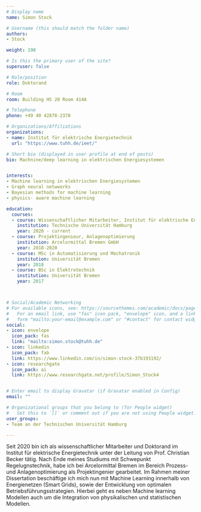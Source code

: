 ```yaml
---
# Display name
name: Simon Stock 

# Username (this should match the folder name)
authors:
- Stock

weight: 198

# Is this the primary user of the site?
superuser: false

# Role/position
role: Doktorand

# Room
room: Building HS 20 Room 414A

# Telephone
phone: +49 40 42878-2378

# Organizations/Affiliations
organizations:
- name: Institut für elektrische Energietechnik 
  url: "https://www.tuhh.de/ieet/"

# Short bio (displayed in user profile at end of posts)
bio: Machnine/deep learning in elektrischen Energiesystemen


interests:
- Machine learning in elektrischen Energiesystemen 
- Graph neural netwworks 
- Bayesian methods for machine learning
- physics- aware machine learning  

education:
  courses:
  - course: Wissenschaftlicher Mitarbeiter, Institut für elektrische Energietechnik
    institution: Technische Universität Hamburg
    year: 2020 - current
  - course: Projektingenieur, Anlagenoptimierung 
    institution: Arcelormittal Bremen GmbH
    year: 2018-2020
  - course: MSc in Automatisierung und Mechatronik 
    institution: Universität Bremen
    year: 2018
  - course: BSc in Elektrotechnik
    institution: Universität Bremen
    year: 2017



# Social/Academic Networking
# For available icons, see: https://sourcethemes.com/academic/docs/page-builder/#icons
#   For an email link, use "fas" icon pack, "envelope" icon, and a link in the
#   form "mailto:your-email@example.com" or "#contact" for contact widget.
social:
- icon: envelope
  icon_pack: fas
  link: "mailto:simon.stock@tuhh.de"
- icon: linkedin
  icon_pack: fab
  link: https://www.linkedin.com/in/simon-stock-37b193192/
- icon: researchgate
  icon_pack: ai
  link: https://www.researchgate.net/profile/Simon_Stock4


# Enter email to display Gravatar (if Gravatar enabled in Config)
email: ""

# Organizational groups that you belong to (for People widget)
#   Set this to `[]` or comment out if you are not using People widget.
user_groups:
- Team an der Technischen Universität Hamburg

---
```

Seit 2020 bin ich als wissenschaftlicher Mitarbeiter und Doktorand im Institut für elektrische Energietechnik unter der Leitung von Prof. Christian Becker tätig. 
Nach Ende meines Studiums mit Schwepunkt Regelugnstechnik, habe ich bei Arcelormittal Bremen im Bereich Prozess- und Anlagenoptimierung als Projektingenier gearbeitet.
Im Rahmen meiner Dissertation beschäftige ich mich nun mit Machine Learning innerhalb von Energienetzen (Smart Grids), sowie der Entwicklung von optimalen Betriebsführungsstrategien.
Hierbei geht es neben Machine learning Modellen auch um die Integration von physikalischen und statistischen Modellen. 
